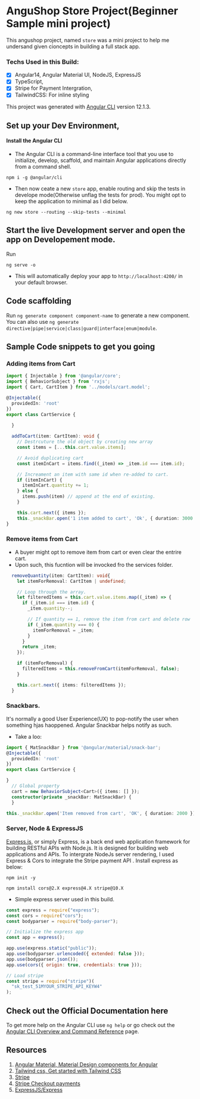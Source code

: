 
# AnguShop Store Project(Beginner Sample mini project)
This angushop project, named `store` was a mini project to help me undersand given cioncepts in building a full stack app.
### Techs Used in this Build:
- [x] Angular14, Angular Material UI, NodeJS, ExpressJS
- [x] TypeScript,  
- [x] Stripe for Payment Intergration, 
- [x] TailwindCSS: For inline styling

This project was generated with [Angular CLI](https://github.com/angular/angular-cli) version 12.1.3.
## Set up your Dev Environment,
#### Install the Angular CLI
- The Angular CLI is a command-line interface tool that you use to initialize, develop, scaffold, and maintain Angular applications directly from a command shell.

```
npm i -g @angular/cli
```
- Then now ceate a new `store` app, enable routing and skip the tests in develope mode(Otherwise unflag the tests for prod). You might opt to keep the application to minimal as I did below.

```
ng new store --routing --skip-tests --minimal
```

## Start the live Development server and open the app on Developement mode.

Run 
```shell
ng serve -o
``` 
- This will automatically deploy your app to  `http://localhost:4200/` in your default browser. 

## Code scaffolding

Run `ng generate component component-name` to generate a new component. You can also use `ng generate directive|pipe|service|class|guard|interface|enum|module`.

## Sample Code snippets to get you going

### Adding items from Cart

```typescript
import { Injectable } from '@angular/core';
import { BehaviorSubject } from 'rxjs';
import { Cart, CartItem } from '../models/cart.model';

@Injectable({
  providedIn: 'root'
})
export class CartService {
  
  }

  addToCart(item: CartItem): void {
    // Destrcuture the old object by creating new array
    const items = [...this.cart.value.items];

    // Avoid duplicating cart
    const itemInCart = items.find((_item) => _item.id === item.id);

    // Increament an item with same id when re-added to cart.
    if (itemInCart) {
      itemInCart.quantity += 1;
    } else {
      items.push(item) // append at the end of existing.
    }

    this.cart.next({ items });
    this._snackBar.open('1 item added to cart', 'Ok', { duration: 3000 });
}
```
### Remove items from Cart
- A buyer might opt to remove item from cart or even clear the entrire cart.
- Upon such, this fucntion will be invocked fro the services folder.

```typescript
  removeQuantity(item: CartItem): void{
    let itemForRemoval: CartItem | undefined;

    // Loop through the array.
    let filteredItems = this.cart.value.items.map((_item) => {
      if (_item.id === item.id) {
        _item.quantity--;

        // If quantity == 1, remove the item from cart and delete row
        if (_item.quantity === 0) {
          itemForRemoval = _item;
        }
      }
      return _item;
    });

    if (itemForRemoval) {
      filteredItems = this.removeFromCart(itemForRemoval, false);
    }

    this.cart.next({ items: filteredItems });
  }
```

### Snackbars.
It's normally a good User Experience(UX) to pop-notify the user when something hjas haoppened. Angular Snackbar helps notify as such.
- Take a loo:

```typescript
import { MatSnackBar } from '@angular/material/snack-bar';
@Injectable({
  providedIn: 'root'
})
export class CartService {

}
  // Global property
  cart = new BehaviorSubject<Cart>({ items: [] });
  constructor(private _snackBar: MatSnackBar) {
  }

this._snackBar.open('Item removed from cart', 'OK', { duration: 2000 });
```

### Server, Node & ExpressJS

[Express.js](https://expressjs.com/), or simply Express, is a back end web application framework for building RESTful APIs with Node.js. It is designed for building web applications and APIs. 
To intergrate NodeJs server rendering, I used Express & Cors to integrate the Stripe payment API . Install express as below:

```shell
npm init -y
```

```shell
npm install cors@2.X express@4.X stripe@10.X
```
- Simple express server used in this build.

```javascript
const express = require("express");
const cors = require("cors");
const bodyparser = require("body-parser");

// Initialize the express app
const app = express();

app.use(express.static("public"));
app.use(bodyparser.urlencoded({ extended: false }));
app.use(bodyparser.json());
app.use(cors({ origin: true, credentials: true }));

// Load stripe
const stripe = require("stripe")(
  "sk_test_51MYOUR_STRIPE_API_KEYW4"
);
```

## Check out the Official Documentation here

To get more help on the Angular CLI use `ng help` or go check out the [Angular CLI Overview and Command Reference](https://angular.io/cli) page.

## Resources
1. [Angular Material, Material Design components for Angular](https://material.angular.io/)
2. [Tailwind css, Get started with Tailwind CSS](https://tailwindcss.com/)
3. [Stripe](https://stripe.com/)
4. [Stripe Checkout payments](https://stripe.com/docs/checkout/quickstart)
5. [ExpressJS/Express](https://expressjs.com/)
